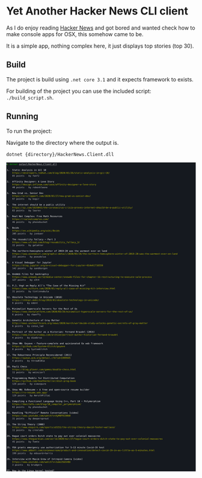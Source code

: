 # Yet Another Hacker News CLI client

As I do enjoy reading [Hacker News](https://news.ycombinator.com/news) and got bored and wanted check how to make console apps for OSX, this somehow came to be.

It is a simple app, nothing complex here, it just displays top stories (top 30).

## Build

The project is build using `.net core 3.1` and it expects framework to exists. 

For building of the project you can use the included script: `./build_script.sh`.

## Running

To run the project:

Navigate to the directory where the output is.

```bash
dotnet {directory}/HackerNews.Client.dll
```

![Preview](preview.png)